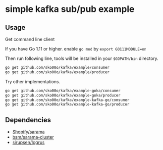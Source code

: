# simple kafka sub/pub example

## Usage

Get command line client

If you have Go 1.11 or higher. enable `go mod` by `export GO111MODULE=on`

Then run following line, tools will be installed in your `$GOPATH/bin` directory.

```sh
go get github.com/sko00o/kafka/example/consumer
go get github.com/sko00o/kafka/example/producer
```

Try other implementations.

```sh
go get github.com/sko00o/kafka/example-goka/consumer
go get github.com/sko00o/kafka/example-goka/producer
go get github.com/sko00o/kafka/example-kafka-go/consumer
go get github.com/sko00o/kafka/example-kafka-go/producer
```

## Dependencies

- [Shopify/sarama](https://github.com/Shopify/sarama)
- [bsm/sarama-cluster](https://github.com/bsm/sarama-cluster)
- [sirupsen/logrus](https://github.com/sirupsen/logrus)

